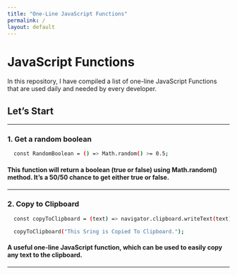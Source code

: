 ```yaml
---
title: "One-Line JavaScript Functions"
permalink: /
layout: default
---
```


# JavaScript Functions

In this repository, I have compiled a list of one-line JavaScript Functions that are used daily and needed by every developer.

## Let’s Start

---

### 1. Get a random boolean

```bash
  const RandomBoolean = () => Math.random() >= 0.5;
```

#### This function will return a boolean (true or false) using Math.random() method. It’s a 50/50 chance to get either true or false.

---

### 2. Copy to Clipboard

```bash
  const copyToClipboard = (text) => navigator.clipboard.writeText(text);

  copyToClipboard("This Sring is Copied To Clipboard.");
```

#### A useful one-line JavaScript function, which can be used to easily copy any text to the clipboard.

---
